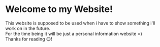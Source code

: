 # Welcome to my Website!
This website is supposed to be used when i have to show something i'll work on in the future. <br>
For the time being it will be just a personal information website =)<br>
Thanks for reading 😉!
